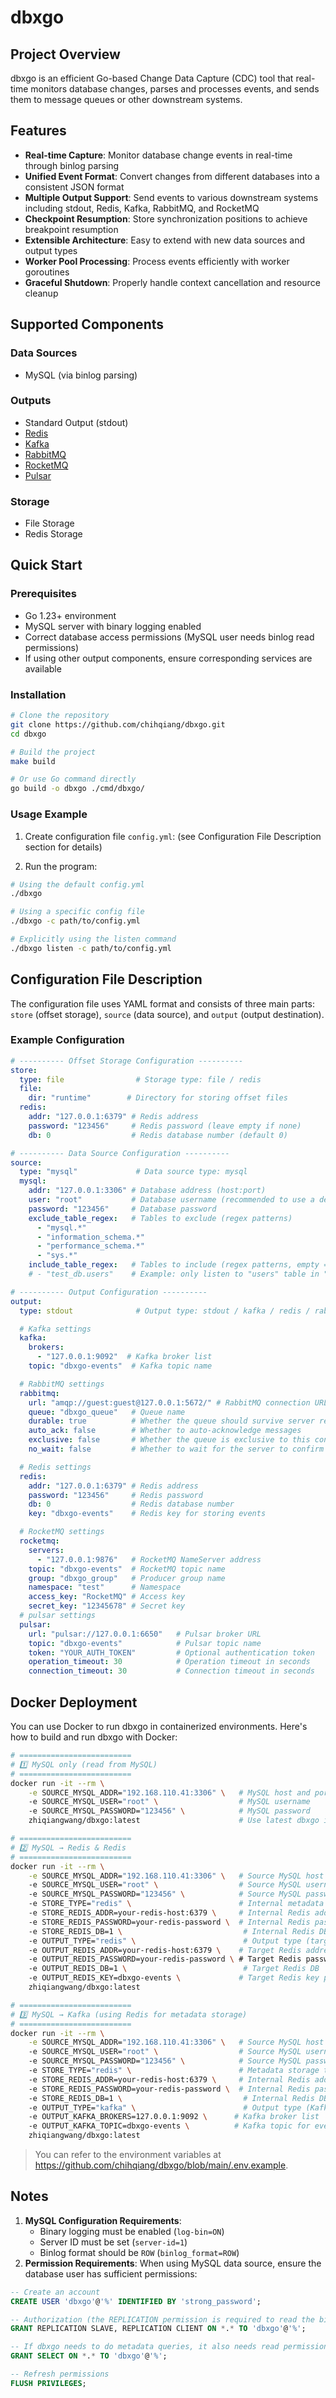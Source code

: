 # dbxgo

## Project Overview

dbxgo is an efficient Go-based Change Data Capture (CDC) tool that real-time monitors database changes, parses and processes events, and sends them to message queues or other downstream systems.

## Features

- **Real-time Capture**: Monitor database change events in real-time through binlog parsing
- **Unified Event Format**: Convert changes from different databases into a consistent JSON format
- **Multiple Output Support**: Send events to various downstream systems including stdout, Redis, Kafka, RabbitMQ, and RocketMQ
- **Checkpoint Resumption**: Store synchronization positions to achieve breakpoint resumption
- **Extensible Architecture**: Easy to extend with new data sources and output types
- **Worker Pool Processing**: Process events efficiently with worker goroutines
- **Graceful Shutdown**: Properly handle context cancellation and resource cleanup

## Supported Components

### Data Sources
- MySQL (via binlog parsing)

### Outputs
- Standard Output (stdout)
- [Redis](https://redis.io/)
- [Kafka](https://kafka.apache.org/)
- [RabbitMQ](https://www.rabbitmq.com/)
- [RocketMQ](https://rocketmq.apache.org/)
- [Pulsar](https://pulsar.apache.org/)

### Storage
- File Storage
- Redis Storage

## Quick Start

### Prerequisites

- Go 1.23+ environment
- MySQL server with binary logging enabled
- Correct database access permissions (MySQL user needs binlog read permissions)
- If using other output components, ensure corresponding services are available

### Installation

```bash
# Clone the repository
git clone https://github.com/chihqiang/dbxgo.git
cd dbxgo

# Build the project
make build

# Or use Go command directly
go build -o dbxgo ./cmd/dbxgo/
```

### Usage Example

1. Create configuration file `config.yml`: (see Configuration File Description section for details)

2. Run the program:

```bash
# Using the default config.yml
./dbxgo

# Using a specific config file
./dbxgo -c path/to/config.yml

# Explicitly using the listen command
./dbxgo listen -c path/to/config.yml
```

## Configuration File Description

The configuration file uses YAML format and consists of three main parts: `store` (offset storage), `source` (data source), and `output` (output destination).

### Example Configuration

```yaml
# ---------- Offset Storage Configuration ----------
store:
  type: file                # Storage type: file / redis
  file:
    dir: "runtime"        # Directory for storing offset files
  redis:
    addr: "127.0.0.1:6379" # Redis address
    password: "123456"     # Redis password (leave empty if none)
    db: 0                  # Redis database number (default 0)

# ---------- Data Source Configuration ----------
source:
  type: "mysql"             # Data source type: mysql
  mysql:
    addr: "127.0.0.1:3306" # Database address (host:port)
    user: "root"           # Database username (recommended to use a dedicated account in production)
    password: "123456"     # Database password
    exclude_table_regex:   # Tables to exclude (regex patterns)
      - "mysql.*"
      - "information_schema.*"
      - "performance_schema.*"
      - "sys.*"
    include_table_regex:   # Tables to include (regex patterns, empty = all except excluded)
    # - "test_db.users"    # Example: only listen to "users" table in "test_db"

# ---------- Output Configuration ----------
output:
  type: stdout              # Output type: stdout / kafka / redis / rabbitmq / rocketmq

  # Kafka settings
  kafka:
    brokers:
      - "127.0.0.1:9092"  # Kafka broker list
    topic: "dbxgo-events"  # Kafka topic name

  # RabbitMQ settings
  rabbitmq:
    url: "amqp://guest:guest@127.0.0.1:5672/" # RabbitMQ connection URL
    queue: "dbxgo_queue"   # Queue name
    durable: true          # Whether the queue should survive server restarts
    auto_ack: false        # Whether to auto-acknowledge messages
    exclusive: false       # Whether the queue is exclusive to this connection
    no_wait: false         # Whether to wait for the server to confirm queue declaration

  # Redis settings
  redis:
    addr: "127.0.0.1:6379" # Redis address
    password: "123456"     # Redis password
    db: 0                  # Redis database number
    key: "dbxgo-events"    # Redis key for storing events

  # RocketMQ settings
  rocketmq:
    servers:
      - "127.0.0.1:9876"   # RocketMQ NameServer address
    topic: "dbxgo-events"  # RocketMQ topic name
    group: "dbxgo_group"   # Producer group name
    namespace: "test"      # Namespace
    access_key: "RocketMQ" # Access key
    secret_key: "12345678" # Secret key
  # pulsar settings
  pulsar:
    url: "pulsar://127.0.0.1:6650"   # Pulsar broker URL
    topic: "dbxgo-events"            # Pulsar topic name
    token: "YOUR_AUTH_TOKEN"         # Optional authentication token
    operation_timeout: 30            # Operation timeout in seconds
    connection_timeout: 30           # Connection timeout in seconds
```

## Docker Deployment

You can use Docker to run dbxgo in containerized environments. Here's how to build and run dbxgo with Docker:

```bash
# =========================
# 1️⃣ MySQL only (read from MySQL)
# =========================
docker run -it --rm \
    -e SOURCE_MYSQL_ADDR="192.168.110.41:3306" \   # MySQL host and port
    -e SOURCE_MYSQL_USER="root" \                  # MySQL username
    -e SOURCE_MYSQL_PASSWORD="123456" \            # MySQL password
    zhiqiangwang/dbxgo:latest                      # Use latest dbxgo image

# =========================
# 2️⃣ MySQL → Redis & Redis
# =========================
docker run -it --rm \
    -e SOURCE_MYSQL_ADDR="192.168.110.41:3306" \   # Source MySQL host
    -e SOURCE_MYSQL_USER="root" \                  # Source MySQL username
    -e SOURCE_MYSQL_PASSWORD="123456" \            # Source MySQL password
    -e STORE_TYPE="redis" \                        # Internal metadata storage type (Redis)
    -e STORE_REDIS_ADDR=your-redis-host:6379 \     # Internal Redis address
    -e STORE_REDIS_PASSWORD=your-redis-password \  # Internal Redis password
    -e STORE_REDIS_DB=1 \                           # Internal Redis DB
    -e OUTPUT_TYPE="redis" \                        # Output type (target Redis)
    -e OUTPUT_REDIS_ADDR=your-redis-host:6379 \    # Target Redis address
    -e OUTPUT_REDIS_PASSWORD=your-redis-password \ # Target Redis password
    -e OUTPUT_REDIS_DB=1 \                          # Target Redis DB
    -e OUTPUT_REDIS_KEY=dbxgo-events \             # Target Redis key prefix
    zhiqiangwang/dbxgo:latest

# =========================
# 3️⃣ MySQL → Kafka (using Redis for metadata storage)
# =========================
docker run -it --rm \
    -e SOURCE_MYSQL_ADDR="192.168.110.41:3306" \   # Source MySQL host
    -e SOURCE_MYSQL_USER="root" \                  # Source MySQL username
    -e SOURCE_MYSQL_PASSWORD="123456" \            # Source MySQL password
    -e STORE_TYPE="redis" \                        # Metadata storage type (Redis)
    -e STORE_REDIS_ADDR=your-redis-host:6379 \     # Internal Redis address
    -e STORE_REDIS_PASSWORD=your-redis-password \  # Internal Redis password
    -e STORE_REDIS_DB=1 \                           # Internal Redis DB
    -e OUTPUT_TYPE="kafka" \                        # Output type (Kafka)
    -e OUTPUT_KAFKA_BROKERS=127.0.0.1:9092 \      # Kafka broker list
    -e OUTPUT_KAFKA_TOPIC=dbxgo-events \          # Kafka topic for events
    zhiqiangwang/dbxgo:latest
```

> You can refer to the environment variables at https://github.com/chihqiang/dbxgo/blob/main/.env.example.

## Notes

1. **MySQL Configuration Requirements**:
   - Binary logging must be enabled (`log-bin=ON`)
   - Server ID must be set (`server-id=1`)
   - Binlog format should be `ROW` (`binlog_format=ROW`)
2. **Permission Requirements**: When using MySQL data source, ensure the database user has sufficient permissions:

```sql
-- Create an account
CREATE USER 'dbxgo'@'%' IDENTIFIED BY 'strong_password';

-- Authorization (the REPLICATION permission is required to read the binlog)
GRANT REPLICATION SLAVE, REPLICATION CLIENT ON *.* TO 'dbxgo'@'%';

-- If dbxgo needs to do metadata queries, it also needs read permissions
GRANT SELECT ON *.* TO 'dbxgo'@'%';

-- Refresh permissions
FLUSH PRIVILEGES;
```
